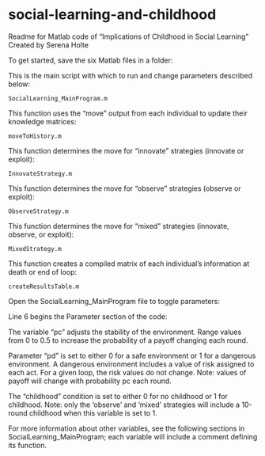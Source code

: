 # social-learning-and-childhood

Readme for Matlab code of
“Implications of Childhood in Social Learning”
Created by Serena Holte

To get started, save the six Matlab files in a folder:


This is the main script with which to run and change parameters described below:
	
	SocialLearning_MainProgram.m 

This function uses the “move” output from each individual to update their knowledge matrices:
	
	moveToHistory.m

This function determines the move for “innovate” strategies (innovate or exploit):
	
	InnovateStrategy.m

This function determines the move for “observe” strategies (observe or exploit):
	
	ObserveStrategy.m

This function determines the move for “mixed” strategies (innovate, observe, or exploit):
	
	MixedStrategy.m

This function creates a compiled matrix of each individual’s information at death or end of loop:
	
	createResultsTable.m


Open the SocialLearning_MainProgram file to toggle parameters:

Line 6 begins the Parameter section of the code:
 

The variable “pc” adjusts the stability of the environment. Range values from 0 to 0.5 to increase the probability of a payoff changing each round.

Parameter “pd” is set to either 0 for a safe environment or 1 for a dangerous environment. A dangerous environment includes a value of risk assigned to each act. For a given loop, the risk values do not change. Note: values of payoff will change with probability pc each round. 

The “childhood” condition is set to either 0 for no childhood or 1 for childhood. Note: only the ‘observe’ and ‘mixed’ strategies will include a 10-round childhood when this variable is set to 1. 

For more information about other variables, see the following sections in SocialLearning_MainProgram; each variable will include a comment defining its function.
